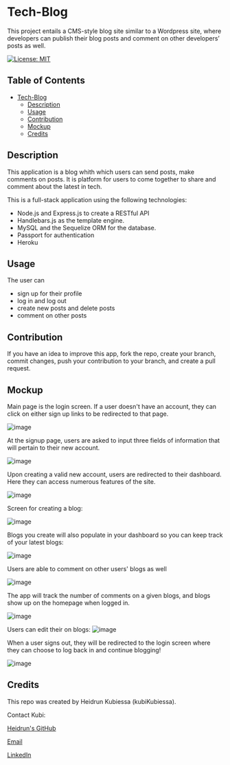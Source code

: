 # Tech-Blog
This project entails a CMS-style blog site similar to a Wordpress site, where developers can publish their blog posts and comment on other developers’ posts as well. 
 

[![License: MIT](https://img.shields.io/badge/License-MIT-yellow.svg)](https://opensource.org/licenses/MIT)

  ## Table of Contents <!-- omit in toc -->
- [Tech-Blog](#tech-blog)
  - [Description](#description)
  - [Usage](#usage)
  - [Contribution](#contribution)
  - [Mockup](#mockup)
  - [Credits](#credits)
  
## Description
This application is a blog whith which users can send posts, make comments on posts.  It is platform for users to come together to share and comment about the latest in tech. 

This is a full-stack application using the following technologies:
- Node.js and Express.js to create a RESTful API
- Handlebars.js as the template engine.
- MySQL and the Sequelize ORM for the database.
- Passport for authentication
- Heroku
  
## Usage 
The user can
- sign up for their profile
- log in and log out
- create new posts and delete posts
- comment on other posts
 
## Contribution

If you have an idea to improve this app, fork the repo, create your branch, commit changes, push your contribution to your branch, and create a pull request. 

 

 ## Mockup 

Main page is the login screen. If a user doesn't have an account, they can click on either sign up links to be redirected to that page.

![image](./public/assets/%20Sign%20Up.png)

At the signup page, users are asked to input three fields of information that will pertain to their new  account.

![image](./public/assets/%20Sign%20Up.png )

Upon creating a valid new account, users are redirected to their dashboard. Here they can access numerous features of the site.

![image](./public/assets/%20dashboard.png )

Screen for creating a blog:

![image](./public/assets/%20Creating%20a%20blog.png )
 
Blogs you create will also populate in your dashboard so you can keep track of your latest blogs: 

 ![image](./public/assets/%20dashboard.png)

 Users are able to comment on other users' blogs as well

![image](./public/assets/%20Writing%20a%20Comment.png )

The app will track the number of comments on a given blogs, and blogs show up on the homepage when logged in.

![image](./public/assets/%20Homepage%20with%20blogs%20and%20comments%20count.png)

Users can edit their on blogs: 
![image](./public/assets/%20Editing%20a%20Blog.png)

When a user signs out, they will be redirected to the login screen where they can choose to log back in and continue blogging!  

![image](./public/assets/Login.png)

## Credits

This repo was created by Heidrun Kubiessa (kubiKubiessa).

Contact Kubi:

[Heidrun's GitHub](https://github.com/kubikubiessa)

[Email](kubikubiessa@gmail.com)

[LinkedIn](https://www.linkedin.com/in/heidrun-kubiessa-ph-d-98110324a/)